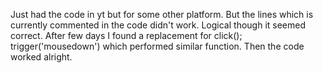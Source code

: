 Just had the code in yt but for some other platform. But the lines which is currently commented in the code didn't work. Logical though it seemed correct. After few days I found a replacement for click(); trigger('mousedown') which performed similar function. Then the code worked alright.
